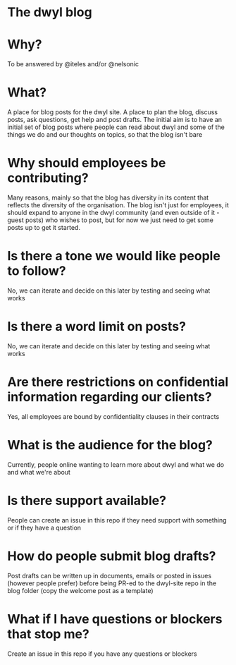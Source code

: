 # The dwyl blog

# Why?

To be answered by @iteles and/or @nelsonic

# What?

A place for blog posts for the dwyl site. A place to plan the blog, discuss posts, ask questions, get help and post drafts. The initial aim is to have an initial set of blog posts where people can read about dwyl and some of the things we do and our thoughts on topics, so that the blog isn't bare

# Why should employees be contributing?

Many reasons, mainly so that the blog has diversity in its content that reflects the diversity of the organisation. The blog isn't just for employees, it should expand to anyone in the dwyl community (and even outside of it - guest posts) who wishes to post, but for now we just need to get some posts up to get it started.

# Is there a tone we would like people to follow?

No, we can iterate and decide on this later by testing and seeing what works

# Is there a word limit on posts?

No, we can iterate and decide on this later by testing and seeing what works

# Are there restrictions on confidential information regarding our clients?

Yes, all employees are bound by confidentiality clauses in their contracts

# What is the audience for the blog?

Currently, people online wanting to learn more about dwyl and what we do and what we're about

# Is there support available?

People can create an issue in this repo if they need support with something or if they have a question

# How do people submit blog drafts?

Post drafts can be written up in documents, emails or posted in issues (however people prefer) before being PR-ed to the dwyl-site repo in the blog folder (copy the welcome post as a template)

# What if I have questions or blockers that stop me?

Create an issue in this repo if you have any questions or blockers
